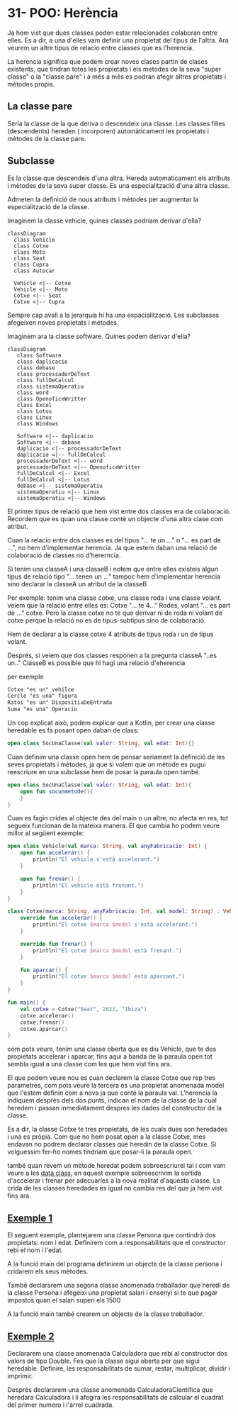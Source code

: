 # 31-  POO: Herència

Ja hem vist que dues classes poden estar relacionades colaboran entre elles. Es a dir, a una d'elles vam definir una propietat del tipus de l'altra. Ara veurem un altre tipus de relacio entre classes que es l'herencia.

La herencia significa que podem crear noves clases partin de clases existents, que tindran totes les propietats i els metodes de la seva "super classe" o la "classe pare" i a més a més es podran afegir altres propietats i mètodes propis.


## La classe pare

Sería la classe de la que deriva o descendeix una classe. Les classes filles (descendents) hereden ( incorporen) automàticament les propietats i mètodes de la classe pare.

## Subclasse

Es la classe que descendeis d'una altra. Hereda automaticament els atributs i mètodes de la seva super classe. Es una especialització d'una altra classe.

Admeten la definició de nous atributs i mètodes per augmentar la especialització de la classe.

Imaginem la classe vehicle, quines classes podríam derivar d'ella?

```mermaid
classDiagram
  class Vehicle
  class Cotxe
  class Moto
  class Seat
  class Cupra
  class Autocar

  Vehicle <|-- Cotxe
  Vehicle <|-- Moto
  Cotxe <|-- Seat
  Cotxe <|-- Cupra
```

Sempre cap avall a la jerarquía hi ha una espacialització. Les subclasses afegeixen noves propietats i mètodes.

Imaginem ara la classe software. Quines podem derivar d'ella?

```mermaid
classDiagram
   class Software
   class daplicacio
   class debase
   class processadorDeText
   class fullDeCalcul
   class sistemaOperatiu
   class word
   class OpenoficeWritter
   class Excel
   class Lotus
   class Linux
   class Windows

   Software <|-- daplicacio
   Software <|-- debase
   daplicacio <|-- processadorDeText
   daplicacio <|-- fullDeCalcul
   processadorDeText <|-- word
   processadorDeText <|-- OpenoficeWritter
   fullDeCalcul <|-- Excel
   fullDeCalcul <|-- Lotus
   debase <|-- sistemaOperatiu
   sistemaOperatiu <|-- Linux
   sistemaOperatiu <|-- Windows
```
El primer tipus de relació que hem vist entre dos classes era de colaboració. Recordem que es quan una classe contè un objecte d'una altra clase com atribut.

Cuan la relacio entre dos classes es del tipus "... te un ..." o "... es part de ...", no hem d'implementar herencia. Ja que estem daban una relació de colaboració de classes no d'hererncia.

Si tenim una classeA i una classeB i notem que entre elles existeis algun tipus de relació tipo "... tenen un ..." tampoc hem d'implementar herencia sino declarar la classeA un atribut de la classeB

Per exemple: tenim una classe cotxe, una classe roda i una classe volant. veiem que la relació entre elles es: Cotxe "... te 4..." Rodes, volant "... es part de ..." cotxe. Pero la classe cotxe no te que derivar ni de roda ni volant de cotxe perque la relació no es de tipus-subtipus sino de colaboració.

Hem de declarar a la classe cotxe 4 atributs de tipus roda i un de tipus volant.

Després, si veiem que dos classes responen a la pregunta classeA "..es un.." ClasseB es possible que hi hagi una relació d'eherencia

per exemple

```txt
Cotxe "es un" vehilce
Cercle "es una" figura
Ratoi "es un" DispositiuDeEntrada 
Suma "es una" Operacio
```

Un cop explicat això, podem explicar que a Kotlin, per crear una classe heredable es fa posant open daban de class:

```kotlin
open class SocUnaClasse(val valor: String, val edat: Int){}
```

Cuan definim una classe open hem de pensar seriament la definició de les seves propietats i mètodes, ja que si volem que un mètode es pugui reescriure en una subclasse hem de posar la paraula open també.

```kotlin
open class SocUnaClasse(val valor: String, val edat: Int){
	open fun socunmetode(){
	}
}
```

Cuan es fagin crides al objecte des del main o un altre, no afecta en res, tot segueix funcionan de la mateixa manera. El que cambia ho podem veure millor al següent exemple:

```kotlin
open class Vehicle(val marca: String, val anyFabricacio: Int) {
    open fun accelerar() {
        println("El vehicle s'està accelerant.")
    }

    open fun frenar() {
        println("El vehicle està frenant.")
    }
}

class Cotxe(marca: String, anyFabricacio: Int, val model: String) : Vehicle(marca, anyFabricacio) {
    override fun accelerar() {
        println("El cotxe $marca $model s'està accelerant.")
    }

    override fun frenar() {
        println("El cotxe $marca $model està frenant.")
    }

    fun aparcar() {
        println("El cotxe $marca $model està aparcant.")
    }
}

fun main() {
    val cotxe = Cotxe("Seat", 2022, "Ibiza")
    cotxe.accelerar()
    cotxe.frenar()
    cotxe.aparcar()
}
```
com pots veure, tenim una classe oberta que es diu Vehicle, que te dos propietats accelerar i aparcar, fins aqui a banda de la paraula open tot sembla igual a una classe com les que hem vist fins ara.

El que podem veure nou es cuan declarem la classe Cotxe que rep tres parametres, com pots veure la tercera es una propietat anomenada model que l'estem definin com a nova ja que conté la paraula val. L'herencia la indiquem després dels dos punts, indican el nom de la classe  de la cual heredem i passan inmediatament despres les dades del constructor de la classe.

Es a dir, la classe Cotxe te tres propietats, de les cuals dues son heredades i una es pròpia. Com que no hem posat open a la classe Cotxe, mes endavan no podrem declarar classes que heredin de la classe Cotxe. Si volguessim fer-ho nomes tindriam que posar-li la paraula open.

també quan revem un mètode heredat podem sobreescriurel tal i com vam veure a les [data class](https://github.com/marcmoiagese/curskotlin/tree/master/28-POO-data_class), en aquest exemple sobreescrivim la sortida d'accelerar i frenar per adecuarles a la nova realitat d'aquesta classe. La crida de les classes heredades es igual no cambia res del que ja hem vist fins ara.


## [Exemple 1](https://github.com/marcmoiagese/curskotlin/blob/master/31-POO-Herencia/Exemple1/src/main/kotlin/Main.kt)

El seguent exemple, plantejarem una classe Persona que contindrà dos propietats: nom i edat. Definirem com a responsabilitats que el constructor rebi el nom i l'edat.

A la funció main del programa definirem un objecte de la classe persona i cridarem els seus mètodes.

També declararem una segona classe anomenada treballador que heredi de la classe Persona i afegeixi una propietat salari i ensenyi si te que pagar impostos quan el salari superi els 1500

A la funció main també crearem un objecte de la classe treballador.

## [Exemple 2]()

Declararem una classe anomenada Calculadora que rebi al constructor dos valors de tipo Double. Fes que la classe sigui oberta per que sigui heredable. Definire, les responsabilitats de sumar, restar, multiplicar, dividir i imprimir.

Després declararem una classe anomenada CalculadoraCientifica que heredara Calculadora i li afegira les responsabilitats de calcular el cuadrat del primer numero i l'arrel cuadrada.
